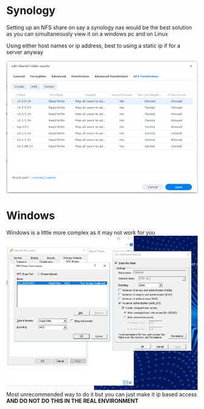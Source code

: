 # Synology
Setting up an NFS share on say a synology nas would be the best solution as you can simultaneously view it on a  windows pc and on Linux

Using either host names or ip address, best to using a static ip if for a server anyway

![](./images/nfs1.png)

# Windows
Windows is a little more complex as it may not work for you 
![](./images/nfs2.png)
Most unrecommended way to do it but you can just make it ip based access 
**AND DO NOT DO THIS IN THE REAL ENVIRONMENT**